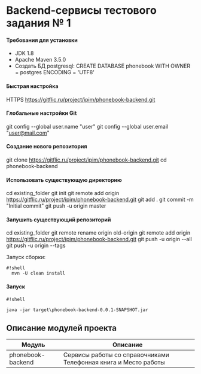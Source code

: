 # Backend-сервисы тестового задания № 1

#### Требования для установки

* JDK 1.8 
* Apache Maven 3.5.0
* Создать БД postgresql: CREATE DATABASE phonebook WITH OWNER = postgres  ENCODING = 'UTF8'

#### Быстрая настройка
HTTPS https://gitflic.ru/project/ipim/phonebook-backend.git

#### Глобальные настройки Git
git config --global user.name "user"
git config --global user.email "user@mail.com"

#### Создание нового репозитория
git clone https://gitflic.ru/project/ipim/phonebook-backend.git
cd phonebook-backend

#### Использовать существующую директорию
cd existing_folder
git init
git remote add origin https://gitflic.ru/project/ipim/phonebook-backend.git
git add .
git commit -m "Initial commit"
git push -u origin master

#### Запушить существующий репозиторий
cd existing_folder
git remote rename origin old-origin
git remote add origin https://gitflic.ru/project/ipim/phonebook-backend.git
git push -u origin --all
git push -u origin --tags


Запуск сборки:

```
#!shell
  mvn -U clean install
```


#### Запуск

```
#!shell

java -jar target\phonebook-backend-0.0.1-SNAPSHOT.jar
```

## Описание модулей проекта

  Модуль           | Описание
-------------------| ----------------------------------------------------------------
 phonebook-backend | Сервисы работы со справочниками Телефонная книга и Место работы
